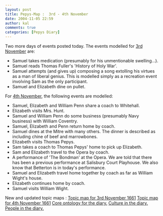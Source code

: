 ```yaml
---
layout: post
title: Pepys-Map :  3rd - 4th November
date: 2004-11-05 22:59
author: kal
comments: true
categories: [Pepys Diary]
---
```

Two more days of events posted today. The events modelled for <a href="http://www.pepysdiary.com/archive/1661/11/03/index.php">3rd November</a> are:
<ul>
<li>Samuel takes medication (presumably for his unmentionable swelling...).</li>
<li>Samuel reads Thomas Fuller's 'History of Holy War'.</li>
<li>Samuel attempts (and gives up) composing a song extolling his virtues as a man of liberal genius. This is modelled simply as a recreation event involving Sam as the only participant.</li>
<li>Samuel and Elizabeth dine on pullet.</li>
</ul>
For <a href="http://www.pepysdiary.com/archive/1661/11/04/index.php">4th November</a>, the following events are modelled:
<ul>
<li>Samuel, Elizabeth and William Penn share a coach to Whitehall.</li>
<li>Elizabeth visits Mrs. Hunt.</li>
<li>Samuel and William Penn do some business (presumably Navy business) with William Coventry.</li>
<li>Samuel, Elizabeth and Penn return home by coach.</li>
<li>Samuel dines at the Mitre with many others. The dinner is described as including chine of beef and marrowbones.</li>
<li>Elizabeth visits Thomas Pepys.</li>
<li>Sam takes a coach to Thomas Pepys' home to pick up Elizabeth.</li>
<li>Sam and Elizabeth travel to the Opera by coach.</li>
<li>A performance of 'The Bondman' at the Opera. We are told that there has been a previous performance at Salisbury Court Playhouse. We also know that Betterton is in today's performance.</li>
<li>Samuel and Elizabeth travel home together by coach as far as William Wight's house.</li>
<li>Elizabeth continues home by coach.</li>
<li>Samuel visits William Wight.</li>
</ul>

<!--more-->
New and updated topic maps :
<a href="http://www.techquila.com/blog/archives/16611103.ltm">Topic map for 3rd November 1661</a>
<a href="http://www.techquila.com/blog/archives/16611104.ltm">Topic map for 4th November 1661</a>
<a href="http://www.techquila.com/blog/archives/pepys-diary-ontology.ltm">Core ontology for the diary.</a>
<a href="http://www.techquila.com/blog/archives/pepys-diary-culture.ltm">Culture in the diary.</a>
<a href="http://www.techquila.com/blog/archives/pepys-diary-people.ltm">People in the diary.</a>

